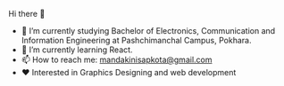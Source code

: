 Hi there 👋

- 🔭 I’m currently studying Bachelor of Electronics, Communication and Information Engineering at Pashchimanchal Campus, Pokhara. 
- 🌱 I’m currently learning React.
- 📫 How to reach me: mandakinisapkota@gmail.com
- ❤ Interested in Graphics Designing and web development


<!--
**Mandakini-S/Mandakini-S** is a ✨ _special_ ✨ repository because its `README.md` (this file) appears on your GitHub profile.

Here are some ideas to get you started:

- 🔭 I’m currently working on ...
- 🌱 I’m currently learning ...
- 👯 I’m looking to collaborate on ...
- 🤔 I’m looking for help with ...
- 💬 Ask me about ...
- 📫 How to reach me: ...
- 😄 Pronouns: ...
- ⚡ Fun fact: ...
-->

